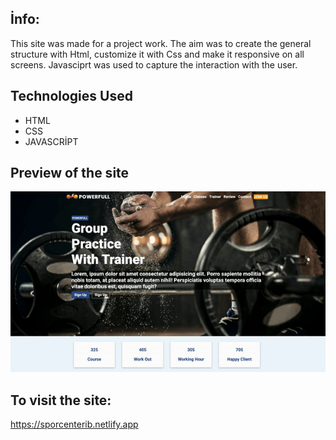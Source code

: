 ## İnfo:

<p>This site was made for a project work. The aim was to create the general structure with Html, customize it with Css and make it responsive on all screens. Javasciprt was used to capture the interaction with the user.</p>

## Technologies Used
<ul>
    <li>HTML</li>
    <li>CSS</li>
    <li>JAVASCRİPT</li>
</ul>

## Preview of the site

 ![](/SporCenter.gif)

## To visit the site:

https://sporcenterib.netlify.app
